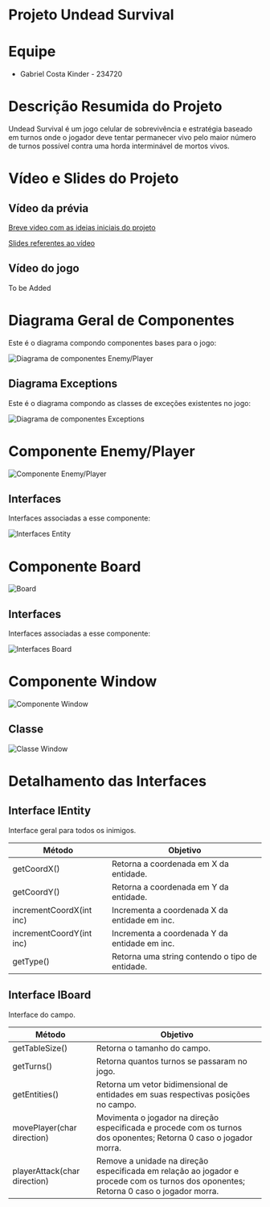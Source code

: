 # Projeto Undead Survival

# Equipe
* Gabriel Costa Kinder - 234720

# Descrição Resumida do Projeto
Undead Survival é um jogo celular de sobrevivência e estratégia baseado em turnos onde o jogador deve tentar permanecer vivo pelo maior número de turnos possível contra uma horda interminável de mortos vivos.

# Vídeo e Slides do Projeto

## Vídeo da prévia

[Breve video com as ideias iniciais do projeto](https://drive.google.com/open?id=14vn7SfmNX47Of_C4Yxt0i782d_3f-4OM)

[Slides referentes ao vídeo](https://drive.google.com/open?id=1IdngQ_egM3FmIH6DUdBX8-OqHsMU-bQJ)

## Vídeo do jogo

To be Added

# Diagrama Geral de Componentes

Este é o diagrama compondo componentes bases para o jogo:

![Diagrama de componentes Enemy/Player](EnemyPlayerCompF.png)

## Diagrama Exceptions

Este é o diagrama compondo as classes de exceções existentes no jogo:

![Diagrama de componentes Exceptions](ExceptionsComp.png)

# Componente Enemy/Player

![Componente Enemy/Player](EntityComp.png)

## Interfaces

Interfaces associadas a esse componente:

![Interfaces Entity](EntityInt.png)

# Componente Board

![Board](BoardCompF.png)

## Interfaces

Interfaces associadas a esse componente:

![Interfaces Board](BoardIntFinished.png)

# Componente Window

![Componente Window](WindowComp.png)

## Classe

![Classe Window](WindowClass.png)

# Detalhamento das Interfaces

## Interface IEntity
Interface geral para todos os inimigos.

Método | Objetivo
-------| --------
getCoordX() | Retorna a coordenada em X da entidade.
getCoordY() | Retorna a coordenada em Y da entidade.
incrementCoordX(int inc) | Incrementa a coordenada X da entidade em inc.
incrementCoordY(int inc) | Incrementa a coordenada Y da entidade em inc.
getType() | Retorna uma string contendo o tipo de entidade.

## Interface IBoard
Interface do campo.

Método | Objetivo
-------| --------
getTableSize() | Retorna o tamanho do campo.
getTurns() | Retorna quantos turnos se passaram no jogo.
getEntities() | Retorna um vetor bidimensional de entidades em suas respectivas posições no campo.
movePlayer(char direction) | Movimenta o jogador na direção especificada e procede com os turnos dos oponentes; Retorna 0 caso o jogador morra.
playerAttack(char direction) | Remove a unidade na direção especificada em relação ao jogador e procede com os turnos dos oponentes; Retorna 0 caso o jogador morra.
